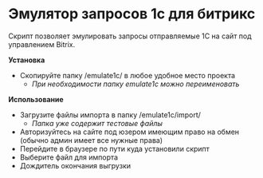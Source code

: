 # Эмулятор запросов 1с для битрикс
Скрипт позволяет эмулировать запросы отправляемые 1С на сайт под управлением Bitrix.

**Установка**
* Скопируйте папку /emulate1c/ в любое удобное место проекта
  * _При необходимости папку emulate1c можно переименовать_

**Использование**
* Загрузите файлы импорта в папку /emulate1c/import/
  * _Папка уже содержит тестовые файлы_
* Авторизуйтесь на сайте под юзером имеющим право на обмен (обычно админ имеет все нужные права)
* Перейдите в браузере по пути куда установили скрипт
* Выберите файл для импорта
* Дождитель окончания выгрузки